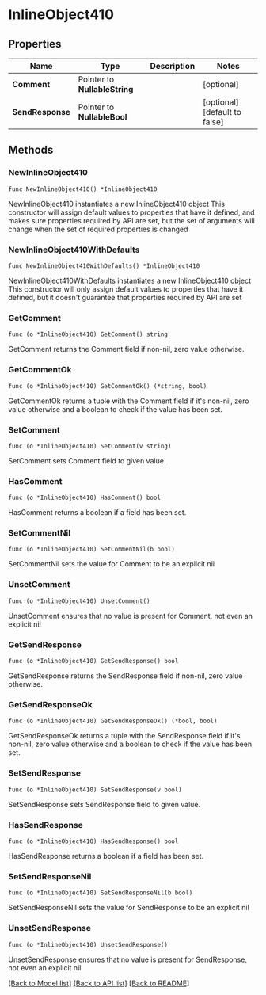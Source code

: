 # InlineObject410

## Properties

Name | Type | Description | Notes
------------ | ------------- | ------------- | -------------
**Comment** | Pointer to **NullableString** |  | [optional] 
**SendResponse** | Pointer to **NullableBool** |  | [optional] [default to false]

## Methods

### NewInlineObject410

`func NewInlineObject410() *InlineObject410`

NewInlineObject410 instantiates a new InlineObject410 object
This constructor will assign default values to properties that have it defined,
and makes sure properties required by API are set, but the set of arguments
will change when the set of required properties is changed

### NewInlineObject410WithDefaults

`func NewInlineObject410WithDefaults() *InlineObject410`

NewInlineObject410WithDefaults instantiates a new InlineObject410 object
This constructor will only assign default values to properties that have it defined,
but it doesn't guarantee that properties required by API are set

### GetComment

`func (o *InlineObject410) GetComment() string`

GetComment returns the Comment field if non-nil, zero value otherwise.

### GetCommentOk

`func (o *InlineObject410) GetCommentOk() (*string, bool)`

GetCommentOk returns a tuple with the Comment field if it's non-nil, zero value otherwise
and a boolean to check if the value has been set.

### SetComment

`func (o *InlineObject410) SetComment(v string)`

SetComment sets Comment field to given value.

### HasComment

`func (o *InlineObject410) HasComment() bool`

HasComment returns a boolean if a field has been set.

### SetCommentNil

`func (o *InlineObject410) SetCommentNil(b bool)`

 SetCommentNil sets the value for Comment to be an explicit nil

### UnsetComment
`func (o *InlineObject410) UnsetComment()`

UnsetComment ensures that no value is present for Comment, not even an explicit nil
### GetSendResponse

`func (o *InlineObject410) GetSendResponse() bool`

GetSendResponse returns the SendResponse field if non-nil, zero value otherwise.

### GetSendResponseOk

`func (o *InlineObject410) GetSendResponseOk() (*bool, bool)`

GetSendResponseOk returns a tuple with the SendResponse field if it's non-nil, zero value otherwise
and a boolean to check if the value has been set.

### SetSendResponse

`func (o *InlineObject410) SetSendResponse(v bool)`

SetSendResponse sets SendResponse field to given value.

### HasSendResponse

`func (o *InlineObject410) HasSendResponse() bool`

HasSendResponse returns a boolean if a field has been set.

### SetSendResponseNil

`func (o *InlineObject410) SetSendResponseNil(b bool)`

 SetSendResponseNil sets the value for SendResponse to be an explicit nil

### UnsetSendResponse
`func (o *InlineObject410) UnsetSendResponse()`

UnsetSendResponse ensures that no value is present for SendResponse, not even an explicit nil

[[Back to Model list]](../README.md#documentation-for-models) [[Back to API list]](../README.md#documentation-for-api-endpoints) [[Back to README]](../README.md)


